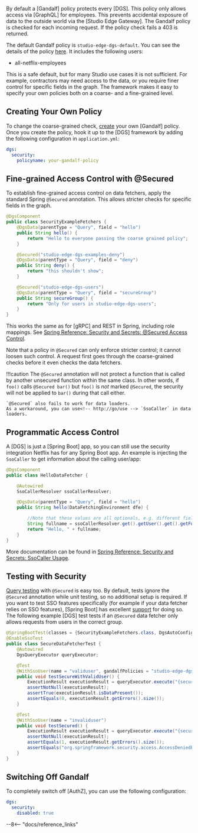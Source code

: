 
By default a [Gandalf] policy protects every [DGS].
This policy only allows access via [GraphQL] for employees.
This prevents accidental exposure of data to the outside world via the [Studio Edge Gateway].
The Gandalf policy is checked<!-- http://go/pv --> for each incoming request.
If the policy check fails a 403 is returned<!-- http://go/pv -->.

The default Gandalf policy is `studio-edge-dgs-default`.
You can see the details of the policy [here](https://portal.gandalf.netflix.net/policy/detail/studio-edge-dgs-default).
It includes the following users:

* all-netflix-employees

This is a safe default, but for many Studio use cases it is not sufficient.
For example, contractors may need access to the data, or you require finer control for specific fields in the graph.
The framework makes it easy to specify your own policies both on a coarse- and a fine-grained level.

## Creating Your Own Policy

To change the coarse-grained check, [create](http://manuals.netflix.net/view/gandalf/mkdocs/master/policy_guidelines/) your own [Gandalf] policy.
Once you create the policy, hook it up to the [DGS] framework by adding the following configuration in `application.yml`:

```yaml
dgs:
  security:
    policyname: your-gandalf-policy
```

## Fine-grained Access Control with @Secured

To establish fine-grained access control on data fetchers, apply the standard Spring `@Secured` annotation.
This allows stricter checks for specific fields in the graph.

```java
@DgsComponent
public class SecurityExampleFetchers {
    @DgsData(parentType = "Query", field = "hello")
    public String hello() {
        return "Hello to everyone passing the coarse grained policy";
    }      

    @Secured("studio-edge-dgs-examples-deny")
    @DgsData(parentType = "Query", field = "deny")
    public String deny() {
        return "this shouldn't show";
    }

    @Secured("studio-edge-dgs-users")
    @DgsData(parentType = "Query", field = "secureGroup")
    public String secureGroup() {
        return "Only for users in studio-edge-dgs-users";
    }
}
```

This works the same as for [gRPC] and REST in Spring, including role mappings.
See [Spring Reference: Security and Secrets: @Secured Access Control](http://manuals.netflix.net/view/runtime-java/mkdocs/master/spring-reference/security/security-and-secrets/#secured-access-control).

Note that a policy in `@Secured` can only enforce stricter control; it cannot loosen such control.
A request first goes through the coarse-grained checks before it even checks the data fetchers.

!!!caution
    The `@Secured` annotation will not protect a function that is called by another unsecured function within the same class.
    In other words, if `foo()` calls `@Secured bar()` but `foo()` is *not* marked `@Secured`, the security will not be applied to `bar()` during that call either.

    `@Secured` also fails to work for data loaders.
    As a workaround, you can use<!-- http://go/use --> `SsoCaller` in data loaders.

## Programmatic Access Control

A [DGS] is just a [Spring Boot] app, so you can still use the security integration Netflix has for any Spring Boot app.
An example is injecting the `SsoCaller` to get information about the calling user/app:

```java
@DgsComponent
public class HelloDataFetcher {

    @Autowired
    SsoCallerResolver ssoCallerResolver;

    @DgsData(parentType = "Query", field = "hello")
    public String hello(DataFetchingEnvironment dfe) {

        //Note that these values are all optionals, e.g. different fields are there for Metatron calls!
        String fullname = ssoCallerResolver.get().getUser().get().getFullName().get();
        return "Hello, " + fullname;
    }
}
```

More documentation can be found in [Spring Reference: Security and Secrets: SsoCaller Usage](https://manuals.netflix.net/view/runtime-java/mkdocs/master/spring-reference/security/security-and-secrets/#ssocaller-usage).

## Testing with Security

[Query testing](../../testing/security-testing.md) with `@Secured` is easy too.
By default, tests ignore the `@Secured` annotation while unit testing, so no additional setup is required.
If you want to test SSO features specifically (for example if your data fetcher relies on SSO features), [Spring Boot] has excellent [support](https://manuals.netflix.net/view/runtime-java/mkdocs/master/spring-reference/security/testing_with_security/) for doing so.
The following example [DGS] test tests if an `@Secured` data fetcher only allows requests from users in the correct group.

```java
@SpringBootTest(classes = {SecurityExampleFetchers.class, DgsAutoConfiguration.class})
@EnableSsoTest
public class SecureDataFetcherTest {
    @Autowired
    DgsQueryExecutor queryExecutor;

    @Test
    @WithSsoUser(name = "validuser", gandalfPolicies = "studio-edge-dgs-users")
    public void testSecureWithValidUser() {
        ExecutionResult executionResult = queryExecutor.execute("{secureGroup}");
        assertNotNull(executionResult);
        assertTrue(executionResult.isDataPresent());
        assertEquals(0, executionResult.getErrors().size());
    }

    @Test
    @WithSsoUser(name = "invaliduser")
    public void testSecured() {
        ExecutionResult executionResult = queryExecutor.execute("{secureGroup}");
        assertNotNull(executionResult);
        assertEquals(1, executionResult.getErrors().size());
        assertEquals("org.springframework.security.access.AccessDeniedException: Access is denied", executionResult.getErrors().get(0).getMessage());
    }
}
```
 
## Switching Off Gandalf

To completely switch off [AuthZ], you can use the following configuration:

```yaml
dgs:
  security:
    disabled: true
```

--8<-- "docs/reference_links"

